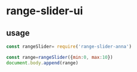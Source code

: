 # range-slider-ui

## usage 

```js
const rangeSlider= require('range-slider-anna')

const range=rangeSlider({min:0, max:10})
document.body.append(range)
```